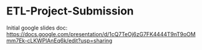 # ETL-Project-Submission

Initial google slides doc: https://docs.google.com/presentation/d/1cQ7TeOj6zG7FK4444T9nT9oOMmm7Ek-cLKWPlAnEq6k/edit?usp=sharing
